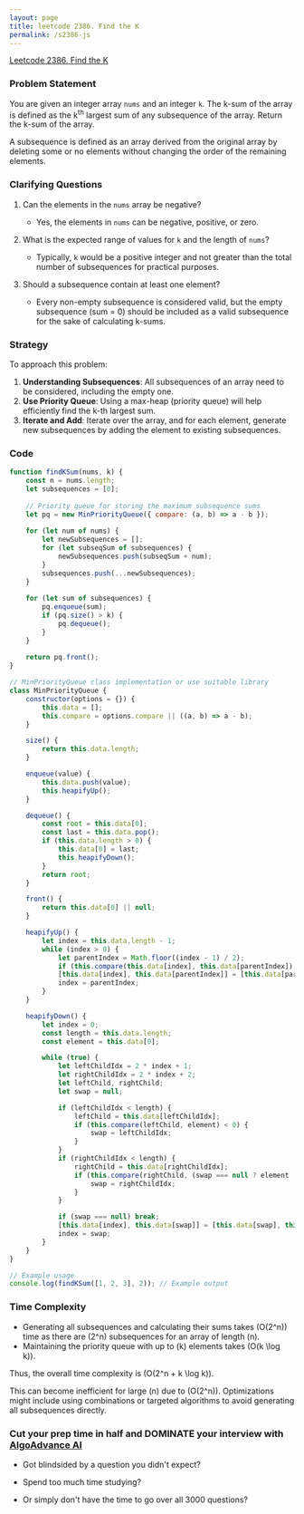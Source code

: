 ```yaml
---
layout: page
title: leetcode 2386. Find the K
permalink: /s2386-js
---
```

[Leetcode 2386. Find the K](https://algoadvance.github.io/algoadvance/l2386)
### Problem Statement

You are given an integer array `nums` and an integer `k`. The k-sum of the array is defined as the k<sup>th</sup> largest sum of any subsequence of the array. Return the k-sum of the array.

A subsequence is defined as an array derived from the original array by deleting some or no elements without changing the order of the remaining elements.

### Clarifying Questions

1. Can the elements in the `nums` array be negative?
   - Yes, the elements in `nums` can be negative, positive, or zero.

2. What is the expected range of values for `k` and the length of `nums`?
   - Typically, `k` would be a positive integer and not greater than the total number of subsequences for practical purposes.

3. Should a subsequence contain at least one element?
   - Every non-empty subsequence is considered valid, but the empty subsequence (sum = 0) should be included as a valid subsequence for the sake of calculating k-sums.

### Strategy

To approach this problem:
1. **Understanding Subsequences**: All subsequences of an array need to be considered, including the empty one.
2. **Use Priority Queue**: Using a max-heap (priority queue) will help efficiently find the k-th largest sum.
3. **Iterate and Add**: Iterate over the array, and for each element, generate new subsequences by adding the element to existing subsequences.

### Code

```javascript
function findKSum(nums, k) {
    const n = nums.length;
    let subsequences = [0];
    
    // Priority queue for storing the maximum subsequence sums
    let pq = new MinPriorityQueue({ compare: (a, b) => a - b });
    
    for (let num of nums) {
        let newSubsequences = [];
        for (let subseqSum of subsequences) {
            newSubsequences.push(subseqSum + num);
        }
        subsequences.push(...newSubsequences);
    }
    
    for (let sum of subsequences) {
        pq.enqueue(sum);
        if (pq.size() > k) {
            pq.dequeue();
        }
    }
    
    return pq.front();
}

// MinPriorityQueue class implementation or use suitable library
class MinPriorityQueue {
    constructor(options = {}) {
        this.data = [];
        this.compare = options.compare || ((a, b) => a - b);
    }

    size() {
        return this.data.length;
    }

    enqueue(value) {
        this.data.push(value);
        this.heapifyUp();
    }

    dequeue() {
        const root = this.data[0];
        const last = this.data.pop();
        if (this.data.length > 0) {
            this.data[0] = last;
            this.heapifyDown();
        }
        return root;
    }

    front() {
        return this.data[0] || null;
    }

    heapifyUp() {
        let index = this.data.length - 1;
        while (index > 0) {
            let parentIndex = Math.floor((index - 1) / 2);
            if (this.compare(this.data[index], this.data[parentIndex]) >= 0) break;
            [this.data[index], this.data[parentIndex]] = [this.data[parentIndex], this.data[index]];
            index = parentIndex;
        }
    }

    heapifyDown() {
        let index = 0;
        const length = this.data.length;
        const element = this.data[0];

        while (true) {
            let leftChildIdx = 2 * index + 1;
            let rightChildIdx = 2 * index + 2;
            let leftChild, rightChild;
            let swap = null;

            if (leftChildIdx < length) {
                leftChild = this.data[leftChildIdx];
                if (this.compare(leftChild, element) < 0) {
                    swap = leftChildIdx;
                }
            }
            if (rightChildIdx < length) {
                rightChild = this.data[rightChildIdx];
                if (this.compare(rightChild, (swap === null ? element : leftChild)) < 0) {
                    swap = rightChildIdx;
                }
            }

            if (swap === null) break;
            [this.data[index], this.data[swap]] = [this.data[swap], this.data[index]];
            index = swap;
        }
    }
}

// Example usage
console.log(findKSum([1, 2, 3], 2)); // Example output
```

### Time Complexity

- Generating all subsequences and calculating their sums takes \(O(2^n)\) time as there are \(2^n\) subsequences for an array of length \(n\).
- Maintaining the priority queue with up to \(k\) elements takes \(O(k \log k)\).

Thus, the overall time complexity is \(O(2^n + k \log k)\).

This can become inefficient for large \(n\) due to \(O(2^n)\). Optimizations might include using combinations or targeted algorithms to avoid generating all subsequences directly.


### Cut your prep time in half and DOMINATE your interview with [AlgoAdvance AI](https://algoAdvance.com)

- Got blindsided by a question you didn't expect?

- Spend too much time studying?

- Or simply don't have the time to go over all 3000 questions?

